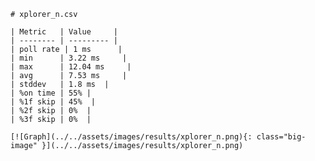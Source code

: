 
    # xplorer_n.csv

    | Metric   | Value     |
    | -------- | --------- |
    | poll rate | 1 ms      |
    | min      | 3.22 ms     |
    | max      | 12.04 ms     |
    | avg      | 7.53 ms     |
    | stddev   | 1.8 ms  |
    | %on time | 55% |
    | %1f skip | 45%  |
    | %2f skip | 0%  |
    | %3f skip | 0%  |

    [![Graph](../../assets/images/results/xplorer_n.png){: class="big-image" }](../../assets/images/results/xplorer_n.png)

    